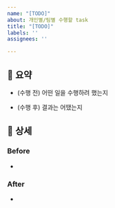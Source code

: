 ```yaml
---
name: "[TODO]"
about: 개인별/팀별 수행할 task
title: "[TODO]"
labels: ''
assignees: ''

---
```


## 📌  요약

- (수행 전) 어떤 일을 수행하려 했는지

- (수행 후) 결과는 어땠는지

## 📔  상세

### Before

-

### After

-
